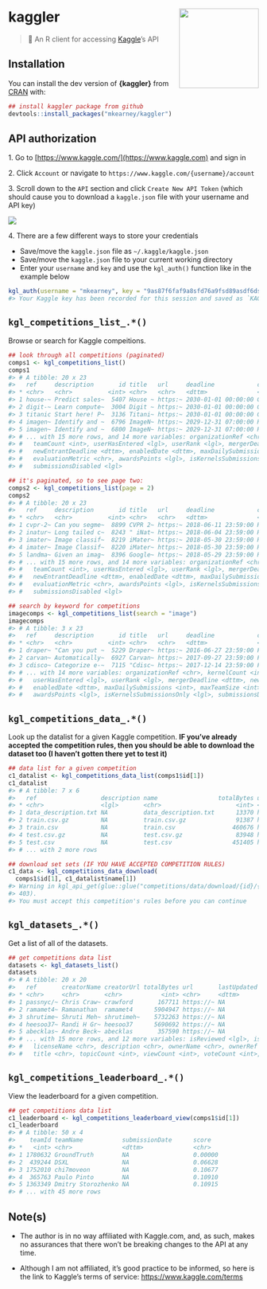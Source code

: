 
<!-- README.md is generated from README.Rmd. Please edit that file -->

# kaggler <img src="man/figures/logo.png" width="160px" align="right" />

> 🏁 An R client for accessing [Kaggle](https://www.kaggle.com)’s API

## Installation

You can install the dev version of **{kaggler}** from
[CRAN](https://github.com/mkearney/kaggler) with:

``` r
## install kaggler package from github
devtools::install_packages("mkearney/kaggler")
```

## API authorization

<span>1.</span> Go to [https://www.kaggle.com/](https://www.kaggle.com) and sign in

<span>2.</span> Click `Account` or navigate to
`https://www.kaggle.com/{username}/account`

<span>3.</span> Scroll down to the `API` section and click `Create New
API Token` (which should cause you to download a `kaggle.json` file with
your username and API key)

<p style="align:center">

<img src='tools/readme/kag.png' />

</p>

<span>4.</span> There are a few different ways to store your credentials

  - Save/move the `kaggle.json` file as `~/.kaggle/kaggle.json`
  - Save/move the `kaggle.json` file to your current working directory
  - Enter your `username` and `key` and use the `kgl_auth()` function
    like in the example
below

<!-- end list -->

``` r
kgl_auth(username = "mkearney", key = "9as87f6faf9a8sfd76a9fsd89asdf6dsa9f8")
#> Your Kaggle key has been recorded for this session and saved as `KAGGLE_PAT` environment variable for future sessions.
```

## `kgl_competitions_list_.*()`

Browse or search for Kaggle compeitions.

``` r
## look through all competitions (paginated)
comps1 <- kgl_competitions_list()
comps1
#> # A tibble: 20 x 23
#>   ref     description       id title   url     deadline            category reward organizationName
#> * <chr>   <chr>          <int> <chr>   <chr>   <dttm>              <chr>    <chr>  <chr>           
#> 1 house-~ Predict sales~  5407 House ~ https:~ 2030-01-01 00:00:00 Getting~ Knowl~ Kaggle          
#> 2 digit-~ Learn compute~  3004 Digit ~ https:~ 2030-01-01 00:00:00 Getting~ Knowl~ Kaggle          
#> 3 titanic Start here! P~  3136 Titani~ https:~ 2030-01-01 00:00:00 Getting~ Knowl~ Kaggle          
#> 4 imagen~ Identify and ~  6796 ImageN~ https:~ 2029-12-31 07:00:00 Research Knowl~ ImageNet        
#> 5 imagen~ Identify and ~  6800 ImageN~ https:~ 2029-12-31 07:00:00 Research Knowl~ ImageNet        
#> # ... with 15 more rows, and 14 more variables: organizationRef <chr>, kernelCount <int>,
#> #   teamCount <int>, userHasEntered <lgl>, userRank <lgl>, mergerDeadline <dttm>,
#> #   newEntrantDeadline <dttm>, enabledDate <dttm>, maxDailySubmissions <int>, maxTeamSize <int>,
#> #   evaluationMetric <chr>, awardsPoints <lgl>, isKernelsSubmissionsOnly <lgl>,
#> #   submissionsDisabled <lgl>

## it's paginated, so to see page two:
comps2 <- kgl_competitions_list(page = 2)
comps2
#> # A tibble: 20 x 23
#>   ref     description       id title   url     deadline            category reward organizationName
#> * <chr>   <chr>          <int> <chr>   <chr>   <dttm>              <chr>    <chr>  <chr>           
#> 1 cvpr-2~ Can you segme~  8899 CVPR 2~ https:~ 2018-06-11 23:59:00 Research $2,500 CVPR 2018 WAD   
#> 2 inatur~ Long tailed c~  8243 " iNat~ https:~ 2018-06-04 23:59:00 Research Kudos  <NA>            
#> 3 imater~ Image classif~  8219 iMater~ https:~ 2018-05-30 23:59:00 Research $2,500 <NA>            
#> 4 imater~ Image Classif~  8220 iMater~ https:~ 2018-05-30 23:59:00 Research $2,500 <NA>            
#> 5 landma~ Given an imag~  8396 Google~ https:~ 2018-05-29 23:59:00 Research $2,500 Google          
#> # ... with 15 more rows, and 14 more variables: organizationRef <chr>, kernelCount <int>,
#> #   teamCount <int>, userHasEntered <lgl>, userRank <lgl>, mergerDeadline <dttm>,
#> #   newEntrantDeadline <dttm>, enabledDate <dttm>, maxDailySubmissions <int>, maxTeamSize <lgl>,
#> #   evaluationMetric <chr>, awardsPoints <lgl>, isKernelsSubmissionsOnly <lgl>,
#> #   submissionsDisabled <lgl>

## search by keyword for competitions
imagecomps <- kgl_competitions_list(search = "image")
imagecomps
#> # A tibble: 3 x 23
#>   ref     description       id title   url     deadline            category reward organizationName
#> * <chr>   <chr>          <int> <chr>   <chr>   <dttm>              <chr>    <chr>  <chr>           
#> 1 draper~ "Can you put ~  5229 Draper~ https:~ 2016-06-27 23:59:00 Featured $75,0~ <NA>            
#> 2 carvan~ Automatically~  6927 Carvan~ https:~ 2017-09-27 23:59:00 Featured $25,0~ Carvana         
#> 3 cdisco~ Categorize e-~  7115 "Cdisc~ https:~ 2017-12-14 23:59:00 Featured $35,0~ Cdiscount       
#> # ... with 14 more variables: organizationRef <chr>, kernelCount <int>, teamCount <int>,
#> #   userHasEntered <lgl>, userRank <lgl>, mergerDeadline <dttm>, newEntrantDeadline <dttm>,
#> #   enabledDate <dttm>, maxDailySubmissions <int>, maxTeamSize <int>, evaluationMetric <chr>,
#> #   awardsPoints <lgl>, isKernelsSubmissionsOnly <lgl>, submissionsDisabled <lgl>
```

## `kgl_competitions_data_.*()`

Look up the datalist for a given Kaggle competition. **IF you’ve already
accepted the competition rules, then you should be able to download the
dataset too (I haven’t gotten there yet to test it)**

``` r
## data list for a given competition
c1_datalist <- kgl_competitions_data_list(comps1$id[1])
c1_datalist
#> # A tibble: 7 x 6
#>   ref                  description name                 totalBytes url          creationDate       
#> * <chr>                <lgl>       <chr>                     <int> <chr>        <dttm>             
#> 1 data_description.txt NA          data_description.txt      13370 https://www~ 2016-08-25 20:29:24
#> 2 train.csv.gz         NA          train.csv.gz              91387 https://www~ 2016-08-29 20:43:35
#> 3 train.csv            NA          train.csv                460676 https://www~ 2016-08-29 20:43:54
#> 4 test.csv.gz          NA          test.csv.gz               83948 https://www~ 2016-08-29 20:44:10
#> 5 test.csv             NA          test.csv                 451405 https://www~ 2016-08-29 20:44:14
#> # ... with 2 more rows

## download set sets (IF YOU HAVE ACCEPTED COMPETITION RULES)
c1_data <- kgl_competitions_data_download(
  comps1$id[1], c1_datalist$name[1])
#> Warning in kgl_api_get(glue::glue("competitions/data/download/{id}/{fileName}")): Forbidden (HTTP
#> 403).
#> You must accept this competition's rules before you can continue
```

## `kgl_datasets_.*()`

Get a list of all of the datasets.

``` r
## get competitions data list
datasets <- kgl_datasets_list()
datasets
#> # A tibble: 20 x 20
#>   ref       creatorName creatorUrl totalBytes url       lastUpdated         downloadCount isPrivate
#> * <chr>     <chr>       <chr>           <int> <chr>     <dttm>                      <int> <lgl>    
#> 1 passnyc/~ Chris Craw~ crawford       167711 https://~ NA                           2789 FALSE    
#> 2 ramamet4~ Ramanathan  ramamet4      5904947 https://~ NA                            955 FALSE    
#> 3 shrutime~ Shruti Meh~ shrutimeh~    5732263 https://~ NA                           5934 FALSE    
#> 4 heesoo37~ Randi H Gr~ heesoo37      5690692 https://~ NA                            655 FALSE    
#> 5 abecklas~ Andre Beck~ abecklas       357590 https://~ NA                          12143 FALSE    
#> # ... with 15 more rows, and 12 more variables: isReviewed <lgl>, isFeatured <lgl>,
#> #   licenseName <chr>, description <chr>, ownerName <chr>, ownerRef <chr>, kernelCount <int>,
#> #   title <chr>, topicCount <int>, viewCount <int>, voteCount <int>, currentVersionNumber <int>
```

## `kgl_competitions_leaderboard_.*()`

View the leaderboard for a given competition.

``` r
## get competitions data list
c1_leaderboard <- kgl_competitions_leaderboard_view(comps1$id[1])
c1_leaderboard
#> # A tibble: 50 x 4
#>    teamId teamName           submissionDate      score  
#> *   <int> <chr>              <dttm>              <chr>  
#> 1 1780632 GroundTruth        NA                  0.00000
#> 2  439244 DSXL               NA                  0.06628
#> 3 1752010 chi7moveon         NA                  0.10677
#> 4  365763 Paulo Pinto        NA                  0.10910
#> 5 1363349 Dmitry Storozhenko NA                  0.10915
#> # ... with 45 more rows
```

## Note(s)

  - The author is in no way affiliated with Kaggle.com, and, as such,
    makes no assurances that there won’t be breaking changes to the API
    at any time.

  - Although I am not affiliated, it’s good practice to be informed, so
    here is the link to Kaggle’s terms of service:
    <https://www.kaggle.com/terms>
